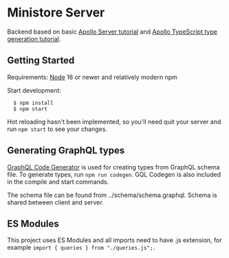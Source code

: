 # Ministore Server

Backend based on basic [Apollo Server tutorial](https://www.apollographql.com/docs/apollo-server/getting-started)
and [Apollo TypeScript type generation tutorial](https://www.apollographql.com/docs/apollo-server/workflow/generate-types/).

## Getting Started

Requirements: [Node](https://nodejs.org) 16 or newer and relatively modern npm

Start development:

```
  $ npm install
  $ npm start
```

Hot reloading hasn't been implemented, so you'll need quit your server and run `npm start` to
see your changes.

## Generating GraphQL types

[GraphQL Code Generator](https://the-guild.dev/graphql/codegen) is used for creating types from
GraphQL schema file. To generate types, run `npm run codegen`. GQL Codegen is also included in
the compile and start commands.

The schema file can be found from ../schema/schema.graphql. Schema is shared between client and
server.

## ES Modules

This project uses ES Modules and all imports need to have .js extension, for example
`import { queries } from "./queries.js";`.
